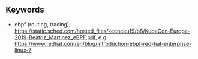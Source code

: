 ## Keywords

- ebpf (routing, tracing), https://static.sched.com/hosted_files/kccnceu19/b8/KubeCon-Europe-2019-Beatriz_Martinez_eBPF.pdf, e.g. https://www.redhat.com/en/blog/introduction-ebpf-red-hat-enterprise-linux-7
